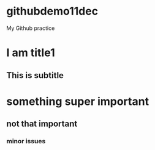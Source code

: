 githubdemo11dec
===============

My Github practice

I am title1
=======

This is subtitle
-------

# something super important

## not that important

### minor issues
